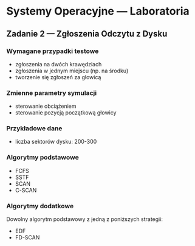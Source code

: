 # Systemy Operacyjne — Laboratoria

## Zadanie 2 — Zgłoszenia Odczytu z Dysku

### Wymagane przypadki testowe

- zgłoszenia na dwóch krawędziach
- zgłoszenia w jednym miejscu (np. na środku)
- tworzenie się zgłoszeń za głowicą

### Zmienne parametry symulacji

- sterowanie obciążeniem
- sterowanie pozycją początkową głowicy

### Przykładowe dane

- liczba sektorów dysku: 200-300

### Algorytmy podstawowe

- FCFS
- SSTF
- SCAN
- C-SCAN

### Algorytmy dodatkowe

Dowolny algorytm podstawowy z jedną z poniższych strategii:

- EDF
- FD-SCAN
